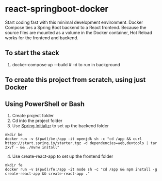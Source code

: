 # react-springboot-docker
Start coding fast with this minimal development environment. Docker Compose ties a Spring Boot backend to a React frontend. Because the source files are mounted as a volume in the Docker container, Hot Reload works for the frontend and backend.

## To start the stack
1. docker-compose up --build  # -d to run in background

## To create this project from scratch, using just Docker
## Using PowerShell or Bash
1. Create project folder
2. Cd into the project folder
3. Use [Spring Initializr](https://start.spring.io/) to set up the backend folder
```
mkdir be
docker run -v $(pwd)/be:/app -it openjdk sh -c "cd /app && curl https://start.spring.io/starter.tgz -d dependencies=web,devtools | tar zxvf - && ./mvnw install"
```
4. Use create-react-app to set up the frontend folder
```
mkdir fe
docker run -v $(pwd)/fe:/app -it node sh -c "cd /app && npm install -g create-react-app && create-react-app ."
```
